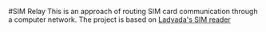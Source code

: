 #SIM Relay
This is an approach of routing SIM card communication through a computer network. The project is based on [Ladyada's SIM reader](http://www.ladyada.net/make/simreader/)

